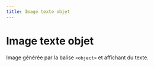 ```yaml
---
title: Image texte objet
---
```


# Image texte objet


Image générée par la balise `<object>` et affichant du texte.
